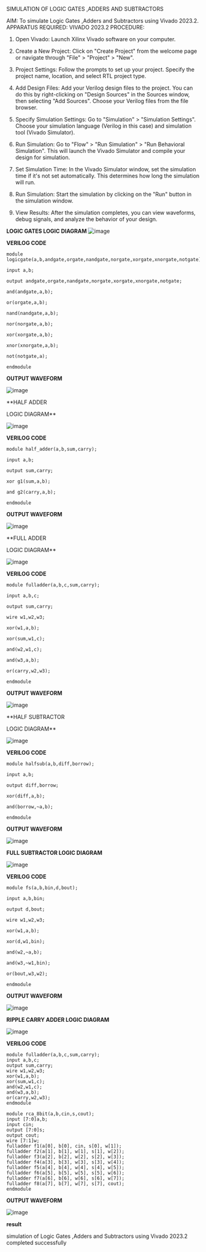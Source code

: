 
SIMULATION OF LOGIC GATES ,ADDERS AND SUBTRACTORS

AIM: 
To simulate Logic Gates ,Adders and Subtractors using Vivado 2023.2.
APPARATUS REQUIRED: 
VIVADO 2023.2
PROCEDURE: 
1. Open Vivado: Launch Xilinx Vivado software on your computer.

2. Create a New Project: Click on "Create Project" from the welcome page or navigate through "File" > "Project" > "New".

3. Project Settings: Follow the prompts to set up your project. Specify the project name, location, and select RTL project type.

4. Add Design Files: Add your Verilog design files to the project. You can do this by right-clicking on "Design Sources" in the Sources window, then selecting "Add Sources". Choose your Verilog files from the file browser.

5. Specify Simulation Settings: Go to "Simulation" > "Simulation Settings". Choose your simulation language (Verilog in this case) and simulation tool (Vivado Simulator).

6. Run Simulation: Go to "Flow" > "Run Simulation" > "Run Behavioral Simulation". This will launch the Vivado Simulator and compile your design for simulation.

7. Set Simulation Time: In the Vivado Simulator window, set the simulation time if it's not set automatically. This determines how long the simulation will run.

8. Run Simulation: Start the simulation by clicking on the "Run" button in the simulation window.

9. View Results: After the simulation completes, you can view waveforms, debug signals, and analyze the behavior of your design.

**LOGIC GATES
LOGIC DIAGRAM**
![image](https://github.com/CalebSamraj14/VLSI-LAB-EXP-1/assets/163808923/6881dbeb-686d-4a10-a17e-fe9cb11ae4d3)

**VERILOG CODE**
~~~
module logicgate(a,b,andgate,orgate,nandgate,norgate,xorgate,xnorgate,notgate);

input a,b;

output andgate,orgate,nandgate,norgate,xorgate,xnorgate,notgate;

and(andgate,a,b);

or(orgate,a,b);

nand(nandgate,a,b);

nor(norgate,a,b);

xor(xorgate,a,b);

xnor(xnorgate,a,b);

not(notgate,a);

endmodule
~~~
**OUTPUT WAVEFORM**

![image](https://github.com/CalebSamraj14/VLSI-LAB-EXP-1/assets/163808923/7496d74e-e18b-472e-96e0-f0de0e8ce4d2)

**HALF ADDER

LOGIC DIAGRAM**



![image](https://github.com/CalebSamraj14/VLSI-LAB-EXP-1/assets/163808923/8fa622b5-5e52-40f0-9690-833ffb2d832b)

**VERILOG CODE**
~~~
module half_adder(a,b,sum,carry);

input a,b;

output sum,carry;

xor g1(sum,a,b);

and g2(carry,a,b);

endmodule 
~~~
**OUTPUT WAVEFORM**

![image](https://github.com/CalebSamraj14/VLSI-LAB-EXP-1/assets/163808923/6ccd3005-54bb-40bc-9e5b-90def2406528)

**FULL ADDER

LOGIC DIAGRAM**

![image](https://github.com/CalebSamraj14/VLSI-LAB-EXP-1/assets/163808923/592a4aee-fa19-4a49-a089-51045851fe19)

**VERILOG CODE**
~~~
module fulladder(a,b,c,sum,carry);

input a,b,c;

output sum,carry;

wire w1,w2,w3;

xor(w1,a,b);

xor(sum,w1,c);

and(w2,w1,c);

and(w3,a,b);

or(carry,w2,w3);

endmodule
~~~
**OUTPUT WAVEFORM**

![image](https://github.com/CalebSamraj14/VLSI-LAB-EXP-1/assets/163808923/a056df39-4f5d-40ce-b697-b7457efbc14e)

**HALF SUBTRACTOR

LOGIC DIAGRAM**

![image](https://github.com/CalebSamraj14/VLSI-LAB-EXP-1/assets/163808923/2d7824ed-0b1f-4ea0-bafc-1753a75d2b74)

**VERILOG CODE**
~~~
module halfsub(a,b,diff,borrow);

input a,b;

output diff,borrow;

xor(diff,a,b);

and(borrow,~a,b);

endmodule
~~~
**OUTPUT WAVEFORM**

![image](https://github.com/CalebSamraj14/VLSI-LAB-EXP-1/assets/163808923/3e2416fe-b489-4e2a-925b-cf1b011b99d5)

**FULL SUBTRACTOR
LOGIC DIAGRAM**

![image](https://github.com/CalebSamraj14/VLSI-LAB-EXP-1/assets/163808923/5acb458d-4b6d-418c-bfcb-fba40635778a)

**VERILOG CODE** 
~~~
module fs(a,b,bin,d,bout);

input a,b,bin;

output d,bout;

wire w1,w2,w3;

xor(w1,a,b);

xor(d,w1,bin);

and(w2,~a,b);

and(w3,~w1,bin);

or(bout,w3,w2);

endmodule
~~~
**OUTPUT WAVEFORM**

![image](https://github.com/CalebSamraj14/VLSI-LAB-EXP-1/assets/163808923/76f82a16-843e-4211-bed4-a698fe62a884)

**RIPPLE CARRY ADDER
LOGIC DIAGRAM**

![image](https://github.com/CalebSamraj14/VLSI-LAB-EXP-1/assets/163808923/e7a32599-b9ed-4f79-a00c-ee58657e5e07)

**VERILOG CODE** 
~~~
module fulladder(a,b,c,sum,carry);
input a,b,c;
output sum,carry;
wire w1,w2,w3;
xor(w1,a,b);
xor(sum,w1,c);
and(w2,w1,c);
and(w3,a,b);
or(carry,w2,w3);
endmodule

module rca_8bit(a,b,cin,s,cout);
input [7:0]a,b;
input cin;
output [7:0]s;
output cout;
wire [7:1]w;
fulladder f1(a[0], b[0], cin, s[0], w[1]);
fulladder f2(a[1], b[1], w[1], s[1], w[2]);
fulladder f3(a[2], b[2], w[2], s[2], w[3]);
fulladder f4(a[3], b[3], w[3], s[3], w[4]);
fulladder f5(a[4], b[4], w[4], s[4], w[5]);
fulladder f6(a[5], b[5], w[5], s[5], w[6]);
fulladder f7(a[6], b[6], w[6], s[6], w[7]);
fulladder f8(a[7], b[7], w[7], s[7], cout);
endmodule
~~~
**OUTPUT WAVEFORM**

![image](https://github.com/CalebSamraj14/VLSI-LAB-EXP-1/assets/163808923/c49e900c-4cda-4b35-a768-b613cf48fa3e)

**result**

 simulation of Logic Gates ,Adders and Subtractors using Vivado 2023.2 completed successfully





